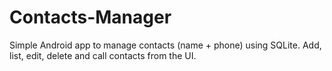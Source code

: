 # Contacts-Manager
Simple Android app to manage contacts (name + phone) using SQLite. Add, list, edit, delete and call contacts from the UI.
